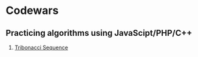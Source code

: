 # Codewars
Practicing algorithms using JavaScipt/PHP/C++
 ---
 
 1. [Tribonacci Sequence](https://www.codewars.com/kata/556deca17c58da83c00002db)

